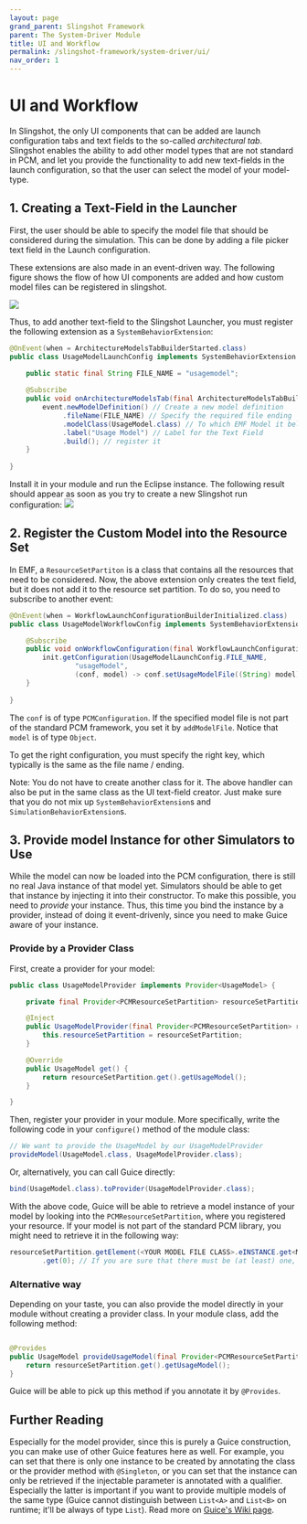 ```yaml
---
layout: page
grand_parent: Slingshot Framework
parent: The System-Driver Module
title: UI and Workflow
permalink: /slingshot-framework/system-driver/ui/
nav_order: 1
---
```

# UI and Workflow
In Slingshot, the only UI components that can be added are launch configuration tabs and text fields to the so-called *architectural tab*. Slingshot enables the ability to add other model types that are not standard in PCM, and let you provide the functionality to add new text-fields in the launch configuration, so that the user can select the model of your model-type.

## 1. Creating a Text-Field in the Launcher

First, the user should be able to specify the model file that should be considered during the simulation. This can be done by adding a file picker text field in the Launch configuration.

These extensions are also made in an event-driven way. The following figure shows the flow of how UI components are added and how custom model files can be registered in slingshot.

<img src="../../../images/ui_workflow.svg" />

Thus, to add another text-field to the Slingshot Launcher, you must register the following extension as a `SystemBehaviorExtension`:

```java
@OnEvent(when = ArchitectureModelsTabBuilderStarted.class)
public class UsageModelLaunchConfig implements SystemBehaviorExtension {

	public static final String FILE_NAME = "usagemodel"; 
	
	@Subscribe
	public void onArchitectureModelsTab(final ArchitectureModelsTabBuilderStarted event) {
		event.newModelDefinition() // Create a new model definition
			 .fileName(FILE_NAME) // Specify the required file ending
			 .modelClass(UsageModel.class) // To which EMF Model it belongs
			 .label("Usage Model") // Label for the Text Field
			 .build(); // register it
	}
	
}
```

Install it in your module and run the Eclipse instance. The following result should appear as soon as you try to create a new Slingshot run configuration:
<img src="../../../images/run_configuration.png" />

## 2. Register the Custom Model into the Resource Set
In EMF, a `ResourceSetPartiton` is a class that contains all the resources that need to be considered. Now, the above extension only creates the text field, but it does not add it to the resource set partition. To do so, you need to subscribe to another event:

```java
@OnEvent(when = WorkflowLaunchConfigurationBuilderInitialized.class)
public class UsageModelWorkflowConfig implements SystemBehaviorExtension {

	@Subscribe
	public void onWorkflowConfiguration(final WorkflowLaunchConfigurationBuilderInitialized init) {
		init.getConfiguration(UsageModelLaunchConfig.FILE_NAME, 
				"usageModel", 
				(conf, model) -> conf.setUsageModelFile((String) model));
	}
	
}
```

The `conf` is of type `PCMConfiguration`. If the specified model file is not part of the standard PCM framework, you set it by `addModelFile`. Notice that `model` is of type `Object`.

To get the right configuration, you must specify the right key, which typically is the same as the file name / ending.

Note: You do not have to create another class for it. The above handler can also be put in the same class as the UI text-field creator. Just make sure that you do not mix up `SystemBehaviorExtension`s and `SimulationBehaviorExtension`s.

## 3. Provide model Instance for other Simulators to Use
While the model can now be loaded into the PCM configuration, there is still no real Java instance of that model yet. Simulators should be able to get that instance by injecting it into their constructor. To make this possible, you need to *provide* your instance. Thus, this time you bind the instance by a provider, instead of doing it event-drivenly, since you need to make Guice aware of your instance.

### Provide by a Provider Class

First, create a provider for your model:

```java
public class UsageModelProvider implements Provider<UsageModel> {

    private final Provider<PCMResourceSetPartition> resourceSetPartition; // Lazy loading.

    @Inject
    public UsageModelProvider(final Provider<PCMResourceSetPartition> resourceSetPartition) {
        this.resourceSetPartition = resourceSetPartition;
    }

    @Override
    public UsageModel get() {
        return resourceSetPartition.get().getUsageModel();
    }

}
```

Then, register your provider in your module. More specifically, write the following code in your `configure()` method of the module class:

```java
// We want to provide the UsageModel by our UsageModelProvider
provideModel(UsageModel.class, UsageModelProvider.class);
```

Or, alternatively, you can call Guice directly:

```java
bind(UsageModel.class).toProvider(UsageModelProvider.class);
```

With the above code, Guice will be able to retrieve a model instance of your model by looking into the `PCMResourceSetPartition`, where you registered your resource. If your model is not part of the standard PCM library, you might need to retrieve it in the following way:

```java
resourceSetPartition.getElement(<YOUR MODEL FILE CLASS>.eINSTANCE.get<MODEL FILE CLASS>()) // Returns a list of registered model files of that particular meta model
        .get(0); // If you are sure that there must be (at least) one, you can return the first one instead.
```

### Alternative way
Depending on your taste, you can also provide the model directly in your module without creating a provider class. In your module class, add the following method:

```java

@Provides
public UsageModel provideUsageModel(final Provider<PCMResourceSetPartition> resourceSetPartiton) {
    return resourceSetPartition.get().getUsageModel();
}

```

Guice will be able to pick up this method if you annotate it by `@Provides`.

## Further Reading
Especially for the model provider, since this is purely a Guice construction, you can make use of other Guice features here as well. For example, you can set that there is only one instance to be created by annotating the class or the provider method with `@Singleton`, or you can set that the instance can only be retrieved if the injectable parameter is annotated with a qualifier. Especially the latter is important if you want to provide multiple models of the same type (Guice cannot distinguish between `List<A>` and `List<B>` on runtime; it'll be always of type `List`). Read more on [Guice's Wiki page](https://github.com/google/guice/wiki).